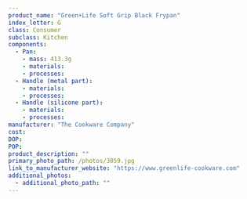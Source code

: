 ```yaml
---
product_name: "Green+Life Soft Grip Black Frypan"
index_letter: G
class: Consumer
subclass: Kitchen
components:
  - Pan:
    - mass: 413.3g
    - materials:
    - processes:
  - Handle (metal part):
    - materials:
    - processes:
  - Handle (silicone part):
    - materials:
    - processes:
manufacturer: "The Cookware Company"
cost: 
DOP: 
POP: 
product_description: ""
primary_photo_path: /photos/3059.jpg
link_to_manufacturer_website: "https://www.greenlife-cookware.com"
additional_photos:
  - additional_photo_path: ""
---
```

